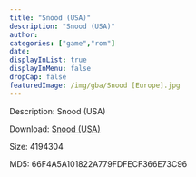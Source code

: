 ```yaml
---
title: "Snood (USA)"
description: "Snood (USA)"
author: 
categories: ["game","rom"]
date: 
displayInList: true
displayInMenu: false
dropCap: false
featuredImage: /img/gba/Snood [Europe].jpg
---
```


Description: Snood (USA)

Download: <a style="text-decoration:underline;" href="https://mega.nz/#!HWISUAZK!dHyrw44vzWdA-9AybKpjoDRKGGsCl0kcKtAqo9J1ROI" target = "_blank" rel = "nofollow" > Snood (USA)</a>

Size: 4194304

MD5: 66F4A5A101822A779FDFECF366E73C96

